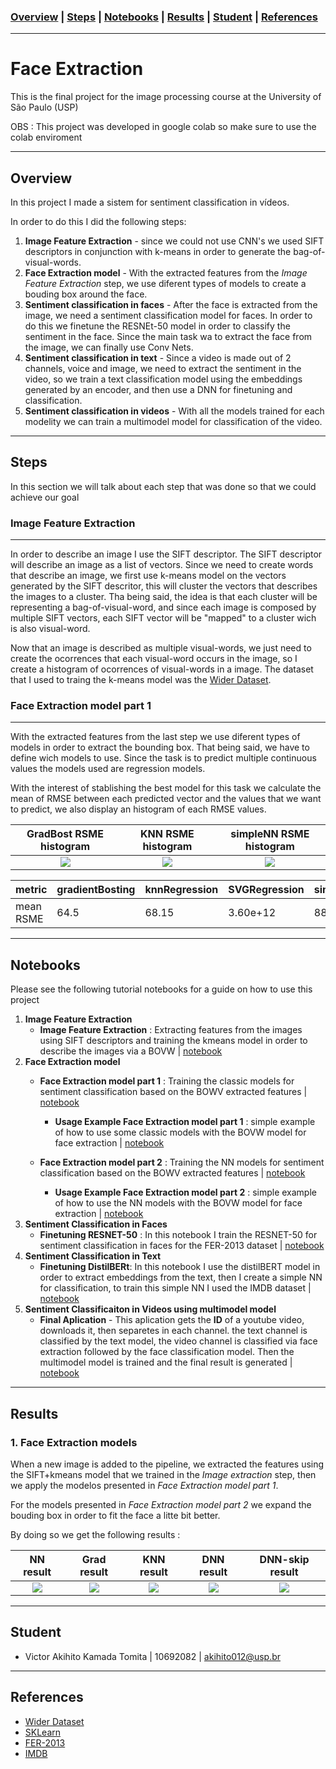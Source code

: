 ### [Overview](#overview)  | [Steps](#steps) | [Notebooks](#notebooks) | [Results](#results) | [Student](#student) | [References](#references) 

---

# Face Extraction

This is the final project for the image processing course at the University of São Paulo (USP)

OBS : This project was developed in google colab so make sure to use the colab enviroment

---
## Overview

In this project I made a sistem for sentiment classification in vídeos.

In order to do this I did the following steps:
 1. **Image Feature Extraction** - since we could not use CNN's we used SIFT descriptors in conjunction with k-means in order to generate the bag-of-visual-words.
 2. **Face Extraction model** - With the extracted features from the _Image Feature Extraction_ step, we use diferent types of models to create a bouding box around the face.
 3. **Sentiment classification in faces** - After the face is extracted from the image, we need a sentiment classification model for faces. In order to do this we finetune the RESNEt-50 model in order to classify the sentiment in the face. Since the main task wa to extract the face from the image, we can finally use Conv Nets.
 4. **Sentiment classification in text** - Since a video is made out of 2 channels, voice and image, we need to extract the sentiment in the video, so we train a text classification model using the embeddings generated by an encoder, and then use a DNN for finetuning and classification.
 5. **Sentiment classification in videos** - With all the models trained for each modelity we can train a multimodel model for classification of the video. 

---
## Steps

In this section we will talk about each step that was done so that we could achieve our goal 

### **Image Feature Extraction**

<hr style="width:100%, height:1px">

In order to describe an image I use the SIFT descriptor. The SIFT descriptor will describe an image as a list of vectors. Since we need to create words that describe an image, we first use k-means model on the vectors generated by the SIFT descritor, this will cluster the vectors that describes the images to a cluster. Tha being said, the idea is that each cluster will be representing a bag-of-visual-word, and since each image is composed by multiple SIFT vectors, each SIFT vector will be "mapped" to a cluster wich is also visual-word. 

Now that an image is described as multiple visual-words, we just need to create the ocorrences that each visual-word occurs in the image, so I create a histogram of ocorrences of visual-words in a image. The dataset that I used to traing the k-means model was the [Wider Dataset](http://shuoyang1213.me/WIDERFACE/).

### **Face Extraction model part 1**

<hr style="width:100%, height:1px">

With the extracted features from the last step we use diferent types of models in order to extract the bounding box. That being said, we have to define wich models to use. Since the task is to predict multiple continuous values the models used are regression models.

With the interest of stablishing the best model for this task we calculate the mean of RMSE between each predicted vector and the values that we want to predict, we also display an histogram of each RMSE values.

GradBost RSME histogram       |KNN RSME histogram         |simpleNN RSME histogram
:-------------------------:|:-------------------------:|:-------------------------:
![](https://raw.githubusercontent.com/Vakihito/Face-extraction/main/images/Face%20Extraction%20model%20part%201/gradientBosting.png) |  ![](https://raw.githubusercontent.com/Vakihito/Face-extraction/main/images/Face%20Extraction%20model%20part%201/KNNr.png)  |  ![](https://raw.githubusercontent.com/Vakihito/Face-extraction/main/images/Face%20Extraction%20model%20part%201/simpleNN.png)


| metric        | gradientBosting  | knnRegression | SVGRegression  | simpleNN |
| ------------- | -------------    | ------------- | -------------  | ------------- |
| mean RSME |64.5           | 68.15            | 3.60e+12      | 88.7 |

---
## Notebooks

Please see the following tutorial notebooks for a guide on how to use this project
1. **Image Feature Extraction**
    - **Image Feature Extraction** : Extracting features from the images using SIFT descriptors and training the kmeans model in order to describe the images via a BOVW | [notebook](https://colab.research.google.com/drive/**1J5B1rTAGaAfFelf8P9d4lXzjjH1j_WBr**#scrollTo=rLKUJZz0eCGp)
2. **Face Extraction model**
    - **Face Extraction model part 1** : Training the classic models for sentiment classification based on the BOWV extracted features | [notebook](https://colab.research.google.com/drive/14EdCEEEd_vQPIMs6hrZXmW4ZPI250XAt#scrollTo=GivtF11O1irD)
      - **Usage Example Face Extraction model part 1** : simple example of how to use some classic models with the BOVW model for face extraction | [notebook](https://colab.research.google.com/drive/1pNhG9B1uXoCzdrvPrtro_vuRJgY8rYtD?usp=sharing)
    
    - **Face Extraction model part 2** : Training the NN models for sentiment classification based on the BOWV extracted features | [notebook](https://colab.research.google.com/drive/1i5NsDxVnRSCGx2uGFjvhZbfw2RYgyGH9?usp=sharing)
      - **Usage Example Face Extraction model part 2** : simple example of how to use the NN models with the BOVW model for face extraction | [notebook](https://colab.research.google.com/drive/10T90dbLjuEftYs7sJT28SVzVT-R6Zrt7?usp=sharing)
3. **Sentiment Classification in Faces**
   - **Finetuning RESNET-50** : In this notebook I train the RESNET-50 for sentiment classification in faces for the FER-2013 dataset | [notebook](https://drive.google.com/file/d/1ikRLxBHUBzAoIGYc9EMNFGWmpcnQouYB/view?usp=sharing) 
4. **Sentiment Classification in Text**
   - **Finetuning DistilBERt**: In this notebook I use the distilBERT model in order to extract embeddings from the text, then I create a simple NN for classification, to train this simple NN I used the IMDB dataset | [notebook](https://drive.google.com/file/d/1rx0_qJihVTI8dUdJY28gv336bpnmClJl/view?usp=sharing)
5. **Sentiment Classificaiton in Videos using multimodel model**
   - **Final Aplication** - This aplication gets the **ID** of a youtube video, downloads it, then separetes in each channel. the text channel is classified by the text model, the video channel is classified via face extraction followed by the face classification model. Then the multimodel model is trained and the final result is generated | [notebook](https://drive.google.com/file/d/1dgfomn0gcm3Hd96Mm5r2BR8gDaEF2EPi/view?usp=sharing) 
---
## **Results**
### **1. Face Extraction models**

When a new image is added to the pipeline, we extracted the features using the SIFT+kmeans model that we trained in the *Image extraction* step, then we apply the modelos presented in *Face Extraction model part 1*. 

For the models presented in *Face Extraction model part 2* we expand the bouding box in order to fit the face a litte bit better.

By doing so we get the following results : 

NN result    | Grad result | KNN result  |DNN result   |DNN-skip result
:-----------:|:-----------:|:-----------:|:-----------:|:-----------:
| ![](https://raw.githubusercontent.com/Vakihito/Face-extraction/main/images/results_face_extraction_p1_v1/image_NN_result.png) | ![](https://raw.githubusercontent.com/Vakihito/Face-extraction/main/images/results_face_extraction_p1_v1/grad_boost_result.png) | ![](https://raw.githubusercontent.com/Vakihito/Face-extraction/main/images/results_face_extraction_p1_v1/image_knn_result.png)  | ![](https://raw.githubusercontent.com/Vakihito/Face-extraction/main/images/results_face_extraction_p2_v1/Simple%20NN.png) | ![](https://raw.githubusercontent.com/Vakihito/Face-extraction/main/images/results_face_extraction_p2_v1/Simple%20NN%20with%20skip.png) |


---
## Student
  - Victor Akihito Kamada Tomita | 10692082 | akihito012@usp.br
---
## References
  - [Wider Dataset](http://shuoyang1213.me/WIDERFACE/)
  - [SKLearn](https://scikit-learn.org/stable/modules/multiclass.html)
  - [FER-2013](https://arxiv.org/pdf/1910.06044.pdf)
  - [IMDB](https://www.kaggle.com/datasets/lakshmi25npathi/imdb-dataset-of-50k-movie-reviews)
